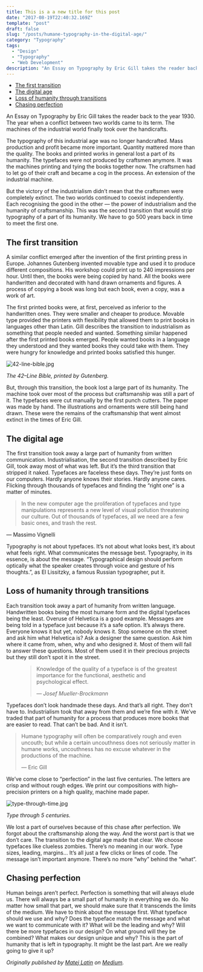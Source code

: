 ```yaml
---
title: This is a a new title for this post
date: "2017-08-19T22:40:32.169Z"
template: "post"
draft: false
slug: "/posts/humane-typography-in-the-digital-age/"
category: "Typography"
tags:
  - "Design"
  - "Typography"
  - "Web Development"
description: "An Essay on Typography by Eric Gill takes the reader back to the year 1930. The year when a conflict between two worlds came to its term. The machines of the industrial world finally took over the handicrafts."
---
```


- [The first transition](#the-first-transition)
- [The digital age](#the-digital-age)
- [Loss of humanity through transitions](#loss-of-humanity-through-transitions)
- [Chasing perfection](#chasing-perfection)

An Essay on Typography by Eric Gill takes the reader back to the year 1930. The year when a conflict between two worlds came to its term. The machines of the industrial world finally took over the handicrafts.

The typography of this industrial age was no longer handcrafted. Mass production and profit became more important. Quantity mattered more than the quality. The books and printed works in general lost a part of its humanity. The typefaces were not produced by craftsmen anymore. It was the machines printing and tying the books together now. The craftsmen had to let go of their craft and became a cog in the process. An extension of the industrial machine.

But the victory of the industrialism didn’t mean that the craftsmen were completely extinct. The two worlds continued to coexist independently. Each recognising the good in the other — the power of industrialism and the humanity of craftsmanship. This was the second transition that would strip typography of a part of its humanity. We have to go 500 years back in time to meet the first one.

## The first transition

A similar conflict emerged after the invention of the first printing press in Europe. Johannes Gutenberg invented movable type and used it to produce different compositions. His workshop could print up to 240 impressions per hour. Until then, the books were being copied by hand. All the books were handwritten and decorated with hand drawn ornaments and figures. A process of copying a book was long but each book, even a copy, was a work of art.

The first printed books were, at first, perceived as inferior to the handwritten ones. They were smaller and cheaper to produce. Movable type provided the printers with flexibility that allowed them to print books in languages other than Latin. Gill describes the transition to industrialism as something that people needed and wanted. Something similar happened after the first printed books emerged. People wanted books in a language they understood and they wanted books they could take with them. They were hungry for knowledge and printed books satisfied this hunger.

![42-line-bible.jpg](/media/42-line-bible.jpg)

*The 42–Line Bible, printed by Gutenberg.*

But, through this transition, the book lost a large part of its humanity. The machine took over most of the process but craftsmanship was still a part of it. The typefaces were cut manually by the first punch cutters. The paper was made by hand. The illustrations and ornaments were still being hand drawn. These were the remains of the craftsmanship that went almost extinct in the times of Eric Gill.

## The digital age

The first transition took away a large part of humanity from written communication. Industrialisation, the second transition described by Eric Gill, took away most of what was left. But it’s the third transition that stripped it naked. Typefaces are faceless these days. They’re just fonts on our computers. Hardly anyone knows their stories. Hardly anyone cares. Flicking through thousands of typefaces and finding the “right one” is a matter of minutes.

> In the new computer age the proliferation of typefaces and type manipulations represents a new level of visual pollution threatening our culture. Out of thousands of typefaces, all we need are a few basic ones, and trash the rest.
>
— Massimo Vignelli

Typography is not about typefaces. It’s not about what looks best, it’s about what feels right. What communicates the message best. Typography, in its essence, is about the message. “Typographical design should perform optically what the speaker creates through voice and gesture of his thoughts.”, as El Lissitzky, a famous Russian typographer, put it.

## Loss of humanity through transitions

Each transition took away a part of humanity from written language. Handwritten books being the most humane form and the digital typefaces being the least. Overuse of Helvetica is a good example. Messages are being told in a typeface just because it’s a safe option. It’s always there. Everyone knows it but yet, nobody knows it. Stop someone on the street and ask him what Helvetica is? Ask a designer the same question. Ask him where it came from, when, why and who designed it. Most of them will fail to answer these questions. Most of them used it in their precious projects but they still don’t spot it in the street.

<figure>
	<blockquote>
		<p>Knowledge of the quality of a typeface is of the greatest importance for the functional, aesthetic and psychological effect.</p>
		<footer>
			<cite>— Josef Mueller-Brockmann</cite>
		</footer>
	</blockquote>
</figure>

Typefaces don’t look handmade these days. And that’s all right. They don’t have to. Industrialism took that away from them and we’re fine with it. We’ve traded that part of humanity for a process that produces more books that are easier to read. That can’t be bad. And it isn’t.

> Humane typography will often be comparatively rough and even uncouth; but while a certain uncouthness does not seriously matter in humane works, uncouthness has no excuse whatever in the productions of the machine.
>
> — Eric Gill

We’ve come close to “perfection” in the last five centuries. The letters are crisp and without rough edges. We print our compositions with high–precision printers on a high quality, machine made paper.

![type-through-time.jpg](/media/type-through-time.jpg)

*Type through 5 centuries.*

We lost a part of ourselves because of this chase after perfection. We forgot about the craftsmanship along the way. And the worst part is that we don’t care. The transition to the digital age made that clear. We choose typefaces like clueless zombies. There’s no meaning in our work. Type sizes, leading, margins… It’s all just a few clicks or lines of code. The message isn’t important anymore. There’s no more “why” behind the “what”.

## Chasing perfection

Human beings aren’t perfect. Perfection is something that will always elude us. There will always be a small part of humanity in everything we do. No matter how small that part, we should make sure that it transcends the limits of the medium. We have to think about the message first. What typeface should we use and why? Does the typeface match the message and what we want to communicate with it? What will be the leading and why? Will there be more typefaces in our design? On what ground will they be combined? What makes our design unique and why? This is the part of humanity that is left in typography. It might be the last part. Are we really going to give it up?

*Originally published by [Matej Latin](http://matejlatin.co.uk/) on [Medium](https://medium.com/design-notes/humane-typography-in-the-digital-age-9bd5c16199bd?ref=webdesignernews.com#.lygo82z0x).*